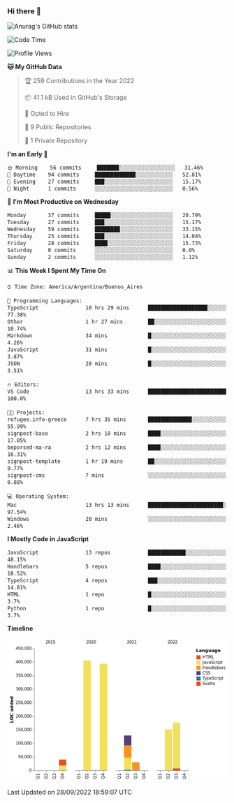 ### Hi there 👋

![Anurag's GitHub stats](https://github-readme-stats.vercel.app/api?username=guiso92&count_private=true&show_icons=true&theme=dracula)

<!--START_SECTION:waka-->
![Code Time](http://img.shields.io/badge/Code%20Time-16%20hrs-blue)

![Profile Views](http://img.shields.io/badge/Profile%20Views-30-blue)

**🐱 My GitHub Data** 

> 🏆 259 Contributions in the Year 2022
 > 
> 📦 41.1 kB Used in GitHub's Storage 
 > 
> 💼 Opted to Hire
 > 
> 📜 9 Public Repositories 
 > 
> 🔑 1 Private Repository 
 > 
**I'm an Early 🐤** 

```text
🌞 Morning    56 commits     ███████░░░░░░░░░░░░░░░░░░   31.46% 
🌆 Daytime    94 commits     █████████████░░░░░░░░░░░░   52.81% 
🌃 Evening    27 commits     ███░░░░░░░░░░░░░░░░░░░░░░   15.17% 
🌙 Night      1 commits      ░░░░░░░░░░░░░░░░░░░░░░░░░   0.56%

```
📅 **I'm Most Productive on Wednesday** 

```text
Monday       37 commits     █████░░░░░░░░░░░░░░░░░░░░   20.79% 
Tuesday      27 commits     ███░░░░░░░░░░░░░░░░░░░░░░   15.17% 
Wednesday    59 commits     ████████░░░░░░░░░░░░░░░░░   33.15% 
Thursday     25 commits     ███░░░░░░░░░░░░░░░░░░░░░░   14.04% 
Friday       28 commits     ████░░░░░░░░░░░░░░░░░░░░░   15.73% 
Saturday     0 commits      ░░░░░░░░░░░░░░░░░░░░░░░░░   0.0% 
Sunday       2 commits      ░░░░░░░░░░░░░░░░░░░░░░░░░   1.12%

```


📊 **This Week I Spent My Time On** 

```text
⌚︎ Time Zone: America/Argentina/Buenos_Aires

💬 Programming Languages: 
TypeScript               10 hrs 29 mins      ███████████████████░░░░░░   77.38% 
Other                    1 hr 27 mins        ██░░░░░░░░░░░░░░░░░░░░░░░   10.74% 
Markdown                 34 mins             █░░░░░░░░░░░░░░░░░░░░░░░░   4.26% 
JavaScript               31 mins             █░░░░░░░░░░░░░░░░░░░░░░░░   3.87% 
JSON                     28 mins             █░░░░░░░░░░░░░░░░░░░░░░░░   3.51%

🔥 Editors: 
VS Code                  13 hrs 33 mins      █████████████████████████   100.0%

🐱‍💻 Projects: 
refugee.info-greece      7 hrs 35 mins       ██████████████░░░░░░░░░░░   55.99% 
signpost-base            2 hrs 18 mins       ████░░░░░░░░░░░░░░░░░░░░░   17.05% 
beporsed-ma-ra           2 hrs 12 mins       ████░░░░░░░░░░░░░░░░░░░░░   16.31% 
signpost-template        1 hr 19 mins        ██░░░░░░░░░░░░░░░░░░░░░░░   9.77% 
signpost-cms             7 mins              ░░░░░░░░░░░░░░░░░░░░░░░░░   0.88%

💻 Operating System: 
Mac                      13 hrs 13 mins      ████████████████████████░   97.54% 
Windows                  20 mins             ░░░░░░░░░░░░░░░░░░░░░░░░░   2.46%

```

**I Mostly Code in JavaScript** 

```text
JavaScript               13 repos            ████████████░░░░░░░░░░░░░   48.15% 
Handlebars               5 repos             ████░░░░░░░░░░░░░░░░░░░░░   18.52% 
TypeScript               4 repos             ███░░░░░░░░░░░░░░░░░░░░░░   14.81% 
HTML                     1 repo              █░░░░░░░░░░░░░░░░░░░░░░░░   3.7% 
Python                   1 repo              █░░░░░░░░░░░░░░░░░░░░░░░░   3.7%

```


**Timeline**

![Chart not found](https://raw.githubusercontent.com/Guiso92/Guiso92/main/charts/bar_graph.png) 


 Last Updated on 28/09/2022 18:59:07 UTC
<!--END_SECTION:waka-->
